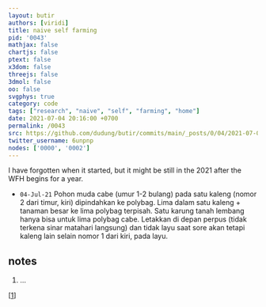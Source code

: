 ```yaml
---
layout: butir
authors: [viridi]
title: naive self farming
pid: '0043'
mathjax: false
chartjs: false
ptext: false
x3dom: false
threejs: false
3dmol: false
oo: false
svgphys: true
category: code
tags: ["research", "naive", "self", "farming", "home"]
date: 2021-07-04 20:16:00 +0700
permalink: /0043
src: https://github.com/dudung/butir/commits/main/_posts/0/04/2021-07-04-naive-self-farming.md
twitter_username: 6unpnp
nodes: ['0000', '0002']
---
```

I have forgotten when it started, but it might be still in the 2021 after the WFH begins for a year.

+ `04-Jul-21` Pohon muda cabe (umur 1-2 bulang) pada satu kaleng (nomor 2 dari timur, kiri) dipindahkan ke polybag. Lima dalam satu kaleng + tanaman besar ke lima polybag terpisah. Satu karung tanah lembang hanya bisa untuk lima polybag cabe. Letakkan di depan perpus (tidak terkena sinar matahari langsung) dan tidak layu saat sore akan tetapi kaleng lain selain nomor 1 dari kiri, pada layu.


## notes
1. <a name="r01"></a>...

[[1](#r01)]